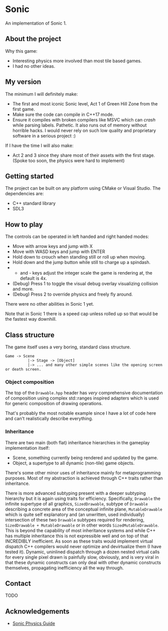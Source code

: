 # Sonic

An implementation of Sonic 1.

## About the project

Why this game:
- Interesting physics more involved than most tile based games.
- I had no other ideas.

## My version

The minimum I will definitely make:
- The first and most iconic Sonic level, Act 1 of Green Hill Zone from the first game.
- Make sure the code can compile in C++17 mode.
- Ensure it compiles with broken compilers like MSVC which can *crash* while parsing labels. Pathetic. It also runs out of memory
without horrible hacks. I would never rely on such low quality and proprietary software in a serious project :)

If I have the time I will also make:
- Act 2 and 3 since they share most of their assets with the first stage. (Spoke too soon, the physics were hard to implement)

## Getting started

The project can be built on any platform using CMake or Visual Studio. The dependencies are:

- C++ standard library
- SDL3

## How to play

The controls can be operated in left handed and right handed modes:
- Move with arrow keys and jump with X
- Move with WASD keys and jump with ENTER
- Hold down to crouch when standing still or roll up when moving.
- Hold down and the jump button while still to charge up a spindash.
- + and - keys adjust the integer scale the game is rendering at, the default is 4x.
- (Debug) Press 1 to toggle the visual debug overlay visualizing collision and more.
- (Debug) Press 2 to override physics and freely fly around.

There were no other abilities in Sonic 1 yet.

Note that in Sonic 1 there is a speed cap unless rolled up so that would be the fastest way downhill.

## Class structure

The game itself uses a very boring, standard class structure.

```
Game -> Scene
          |-> Stage -> [Object]
          |-> ... and many other simple scenes like the opening screen or death screen.
```

### Object composition

The top of the `Drawable.hpp` header has *very* comprehensive documentation of composition
using complex std::ranges inspired adapters which is used for generic composition of drawing operations.

That's probably the most notable example since I have a lot of code here and can't realistically describe everything.

### Inheritance

There are two main (both flat) inheritance hierarchies in the gameplay implementation itself:
- Scene, something currently being rendered and updated by the game.
- Object, a supertype to all dynamic (non-tile) game objects.

There's some other minor uses of inheritance mainly for metaprogramming purposes. Most of my abstraction
is achieved through C++ traits rather than inheritance.

There is more advanced subtyping present with a deeper subtyping hierarchy but it is again using traits for efficiency.
Specifically, `Drawable` the infinite supertype of all graphics, `SizedDrawable`, subtype of `Drawable` describing a concrete
area of the conceptual infinite plane, `MutableDrawable` which is quite self explanatory and (an unwritten, used individually) intersection of
these two `Drawable` subtypes required for rendering, `SizedDrawable + MutableDrawable` or in other words `SizedMutableDrawable`.
This is beyond the capability of most inheritance systems and while C++ has multiple inheritance this is not expressible
well and on top of that INCREDIBLY inefficient. As soon as these traits would implement virtual dispatch C++ compilers
would never optimize and devirtualize them (I have tested it). Dynamic, uninlined dispatch through a dozen nested virtual
calls for every single pixel drawn is painfully slow, obviously, and is very viral in that these dynamic constructs can
only deal with other dynamic constructs themselves, propagating inefficiency all the way through.

## Contact

TODO

## Acknowledgements

- [Sonic Physics Guide](https://info.sonicretro.org/Sonic_Physics_Guide)
